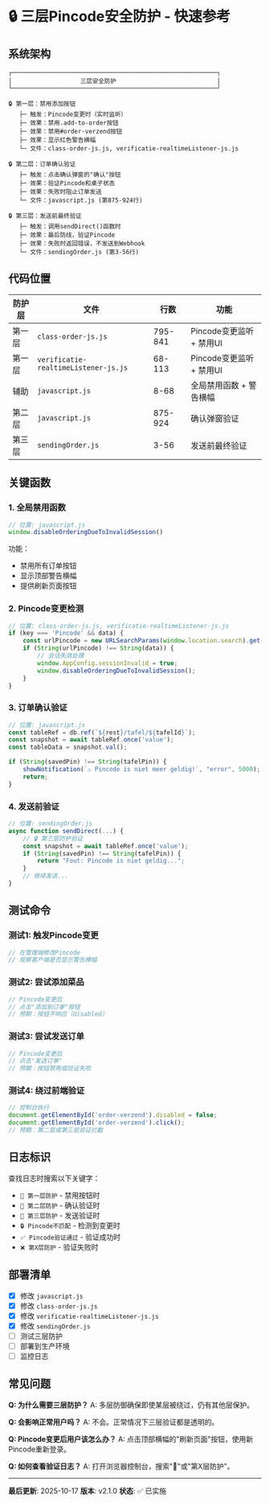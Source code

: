 # 🔒 三层Pincode安全防护 - 快速参考

## 系统架构

```
┌─────────────────────────────────────────────────────────┐
│                   三层安全防护                            │
└─────────────────────────────────────────────────────────┘

🔒 第一层：禁用添加按钮
   ├─ 触发：Pincode变更时（实时监听）
   ├─ 效果：禁用.add-to-order按钮
   ├─ 效果：禁用#order-verzend按钮  
   ├─ 效果：显示红色警告横幅
   └─ 文件：class-order-js.js, verificatie-realtimeListener-js.js

🔒 第二层：订单确认验证
   ├─ 触发：点击确认弹窗的"确认"按钮
   ├─ 效果：验证Pincode和桌子状态
   ├─ 效果：失败时阻止订单发送
   └─ 文件：javascript.js (第875-924行)

🔒 第三层：发送前最终验证
   ├─ 触发：调用sendDirect()函数时
   ├─ 效果：最后防线，验证Pincode
   ├─ 效果：失败时返回错误，不发送到Webhook
   └─ 文件：sendingOrder.js (第3-56行)
```

## 代码位置

| 防护层 | 文件 | 行数 | 功能 |
|-------|------|------|------|
| 第一层 | `class-order-js.js` | 795-841 | Pincode变更监听 + 禁用UI |
| 第一层 | `verificatie-realtimeListener-js.js` | 68-113 | Pincode变更监听 + 禁用UI |
| 辅助 | `javascript.js` | 8-68 | 全局禁用函数 + 警告横幅 |
| 第二层 | `javascript.js` | 875-924 | 确认弹窗验证 |
| 第三层 | `sendingOrder.js` | 3-56 | 发送前最终验证 |

## 关键函数

### 1. 全局禁用函数
```javascript
// 位置: javascript.js
window.disableOrderingDueToInvalidSession()
```
功能：
- 禁用所有订单按钮
- 显示顶部警告横幅
- 提供刷新页面按钮

### 2. Pincode变更检测
```javascript
// 位置: class-order-js.js, verificatie-realtimeListener-js.js
if (key === 'Pincode' && data) {
    const urlPincode = new URLSearchParams(window.location.search).get("pincode");
    if (String(urlPincode) !== String(data)) {
        // 会话失效处理
        window.AppConfig.sessionInvalid = true;
        window.disableOrderingDueToInvalidSession();
    }
}
```

### 3. 订单确认验证
```javascript
// 位置: javascript.js
const tableRef = db.ref(`${rest}/tafel/${tafelId}`);
const snapshot = await tableRef.once('value');
const tableData = snapshot.val();

if (String(savedPin) !== String(tafelPin)) {
    showNotification(`⚠️ Pincode is niet meer geldig!`, "error", 5000);
    return;
}
```

### 4. 发送前验证
```javascript
// 位置: sendingOrder.js
async function sendDirect(...) {
    // 🔒 第三层防护验证
    const snapshot = await tableRef.once('value');
    if (String(savedPin) !== String(tafelPin)) {
        return "Fout: Pincode is niet geldig...";
    }
    // 继续发送...
}
```

## 测试命令

### 测试1: 触发Pincode变更
```javascript
// 在管理端修改Pincode
// 观察客户端是否显示警告横幅
```

### 测试2: 尝试添加菜品
```javascript
// Pincode变更后
// 点击"添加到订单"按钮
// 预期：按钮不响应（disabled）
```

### 测试3: 尝试发送订单
```javascript
// Pincode变更后
// 点击"发送订单"
// 预期：按钮禁用或验证失败
```

### 测试4: 绕过前端验证
```javascript
// 控制台执行
document.getElementById('order-verzend').disabled = false;
document.getElementById('order-verzend').click();
// 预期：第二层或第三层验证拦截
```

## 日志标识

查找日志时搜索以下关键字：

- `🔐 第一层防护` - 禁用按钮时
- `🔐 第二层防护` - 确认验证时
- `🔐 第三层防护` - 发送验证时
- `🔒 Pincode不匹配` - 检测到变更时
- `✅ Pincode验证通过` - 验证成功时
- `❌ 第X层防护` - 验证失败时

## 部署清单

- [x] 修改 `javascript.js`
- [x] 修改 `class-order-js.js`
- [x] 修改 `verificatie-realtimeListener-js.js`
- [x] 修改 `sendingOrder.js`
- [ ] 测试三层防护
- [ ] 部署到生产环境
- [ ] 监控日志

## 常见问题

**Q: 为什么需要三层防护？**
A: 多层防御确保即使某层被绕过，仍有其他层保护。

**Q: 会影响正常用户吗？**
A: 不会。正常情况下三层验证都是透明的。

**Q: Pincode变更后用户该怎么办？**
A: 点击顶部横幅的"刷新页面"按钮，使用新Pincode重新登录。

**Q: 如何查看验证日志？**
A: 打开浏览器控制台，搜索"🔐"或"第X层防护"。

---

**最后更新**: 2025-10-17
**版本**: v2.1.0
**状态**: ✅ 已实施
